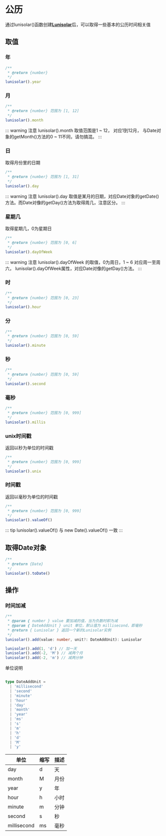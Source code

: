 # 公历

通过lunisolar()函数创建[**Lunisolar**](../../api/lunisolarClass.md)后，可以取得一些基本的公历时间相关值

## 取值

### 年

```typescript
/**
 * @return {number}
 */
lunisolar().year
```

### 月

```typescript
/**
 * @return {number} 范围为 [1, 12]
 */
lunisolar().month
```

::: warning 注意
lunisolar().month 取值范围是1 ~ 12， 对应1到12月， 与Date对象的getMonth()方法的0 ~ 11不同，请勿搞混。
:::

### 日

取得月份里的日期

```typescript
/**
 * @return {number} 范围为 [1, 31]
 */
lunisolar().day
```

::: warning 注意
lunisolar().day 取值是某月的日期，对应Date对象的getDate()方法。而Date对像的getDay()方法为取得周几，注意区分。
:::

### 星期几

取得星期几，0为星期日

```typescript
/**
 * @return {number} 范围为 [0, 6]
 */
lunisolar().dayOfWeek
```

::: warning 注意
lunisolar().dayOfWeek 的取值，0为周日，1 ~ 6 对应周一至周六，
lunisolar().dayOfWeek属性，对应Date对像的getDay()方法。
:::

### 时

```typescript
/**
 * @return {number} 范围为 [0, 23]
 */
lunisolar().hour
```

### 分

```typescript
/**
 * @return {number} 范围为 [0, 59]
 */
lunisolar().minute
```

### 秒

```typescript
/**
 * @return {number} 范围为 [0, 59]
 */
lunisolar().second
```

### 毫秒

```typescript
/**
 * @return {number} 范围为 [0, 999]
 */
lunisolar().millis
```

### unix时间戳

返回以秒为单位的时间戳

```typescript
/**
 * @return {number} 范围为 [0, 999]
 */
lunisolar().unix
```

### 时间戳

返回以毫秒为单位的时间戳

```typescript
/**
 * @return {number} 范围为 [0, 999]
 */
lunisolar().valueOf()
```

::: tip
lunisolar().valueOf() 与 new Date().valueOf() 一致
:::

## 取得Date对象

```typescript
/**
 * @return {Date}
 */
lunisolar().toDate()
```

## 操作

### 时间加减

```typescript
/**
 * @param { number } value 要加减的值，当为负数时即为减
 * @param { DateAddUnit } unit 单位，默认值为 millisecond，即毫秒
 * @return { Lunisolar } 返回一个新的Lunisolar实例
 */
lunisolar().add(value: number, unit?: DateAddUnit): Lunisolar

```

```typescript
lunisolar().add(1, 'd') // 加一天
lunisolar().add(-2, 'M') // 减两个月
lunisolar().add(-2, 'm') // 减两分钟
```

单位说明

```typescript

type DateAddUnit = 
  | 'millisecond'
  | 'second' 
  | 'minute' 
  | 'hour' 
  | 'day' 
  | 'month' 
  | 'year' 
  | 'ms' 
  | 's' 
  | 'm' 
  | 'h' 
  | 'd'
  | 'M' 
  | 'y'
```

| 单位 | 缩写 | 描述 |
| ----| --- | --- |
| day | d | 天 |
| month | M | 月份 |
| year | y | 年 |
| hour | h | 小时 |
| minute | m | 分钟 |
| second | s | 秒 |
| millisecond | ms | 毫秒 |

